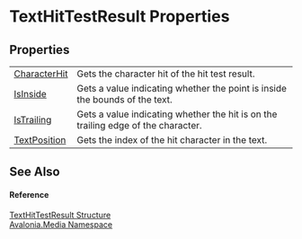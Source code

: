 # TextHitTestResult Properties




## Properties
<table>
<tr>
<td><a href="P_Avalonia_Media_TextHitTestResult_CharacterHit">CharacterHit</a></td>
<td>Gets the character hit of the hit test result.</td>
</tr>
<tr>
<td><a href="P_Avalonia_Media_TextHitTestResult_IsInside">IsInside</a></td>
<td>Gets a value indicating whether the point is inside the bounds of the text.</td>
</tr>
<tr>
<td><a href="P_Avalonia_Media_TextHitTestResult_IsTrailing">IsTrailing</a></td>
<td>Gets a value indicating whether the hit is on the trailing edge of the character.</td>
</tr>
<tr>
<td><a href="P_Avalonia_Media_TextHitTestResult_TextPosition">TextPosition</a></td>
<td>Gets the index of the hit character in the text.</td>
</tr>
</table>

## See Also


#### Reference
<a href="T_Avalonia_Media_TextHitTestResult">TextHitTestResult Structure</a>  
<a href="N_Avalonia_Media">Avalonia.Media Namespace</a>  

